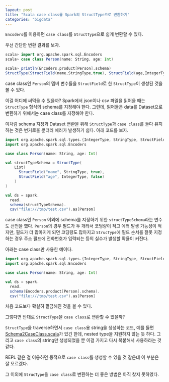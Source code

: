 ```yaml
---
layout: post
title: "Scala case class를 Spark의 StructType으로 변환하기"
categories: "bigdata"
---
```


`Encoders`를 이용하면 `case class`를 `StructType`으로 쉽게 변환할 수 있다.

우선 간단한 변환 결과를 보자.

```scala
scala> import org.apache.spark.sql.Encoders
scala> case class Person(name: String, age: Int)

scala> println(Encoders.product[Person].schema)
StructType(StructField(name,StringType,true), StructField(age,IntegerType,false))
```

case class인 `Person`의 멤버 변수들을 `StructField`로 한 `StructType`이 생성된 것을 볼 수 있다.

이걸 어디에 써먹을 수 있을까? Spark에서 json이나 csv 파일을 읽어을 때는 `StructType` 형식의 schema를 지정해야 한다. 그런데, 읽어들은 data를 Dataset으로 변환하기 위해서는 case class를 지정해야 한다.

이처럼 schema 지정과 Dataset 변환을 위해 `StructType`과 `case class`를 둘다 유지하는 것은 번거로울 뿐더러 에러가 발생하기 쉽다. 아래 코드를 보자.

```scala
import org.apache.spark.sql.types.{IntegerType, StringType, StructField, StructType}
import org.apache.spark.sql.Encoders

case class Person(name: String, age: Int)

val structTypeSchema = StructType(
    List(
      StructField("name", StringType, true),
      StructField("age", IntegerType, false)
    )
)

val ds = spark.
  read.
  schema(structTypeSchema).
  csv("file:///tmp/test.csv").as[Person]
```

case class인 `Person` 이외에 schema를 지정하기 위한 `structTypeSchema`라는 변수도 선언을 했다. `Person`의 경우 필드가 두 개라서 코딩량이 적고 에러 발생 가능성이 적지만, 필드가 더 많아지게 되면 코딩량도 많아지고 `StrucType`에 필드 순서를 잘못 지정하는 경우 주소 필드에 전화번호가 입력되는 등의 실수가 발생할 확율이 커진다.

아래는 case class만 사용한 예이다.

```scala
import org.apache.spark.sql.types.{IntegerType, StringType, StructField, StructType}
import org.apache.spark.sql.Encoders

case class Person(name: String, age: Int)

val ds = spark.
  read.
  schema(Encoders.product[Person].schema).
  csv("file:///tmp/test.csv").as[Person]
```

처음 코드보다 확실히 깔끔해진 것을 볼 수 있다.

그렇다면 반대로 `StructType`을 `case class`로 변환할 수 있을까?

`StructType`을 traverse하면서 `case class`용 string을 생성하는 코드, 예를 들면 [Schema2CaseClass.scala](https://gist.github.com/yoyama/ce83f688717719fc8ca145c3b3ff43fd)가 있긴 한데, nested type을 지원하지 않는 듯 하다. 그리고 `case class`의 string만 생성되었을 뿐 이걸 가지고 다시 복붙해서 사용하라는 것 같다.

REPL 같은 걸 이용하면 동적으로 `case class`를 생성할 수 있을 것 같은데 이 부분은 잘 모르겠다.

그 이외에 `StrucType`을 `case class`로 변환하는 더 좋은 방법은 아직 찾지 못하였다.
